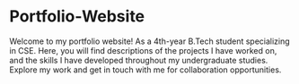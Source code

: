 # Portfolio-Website
Welcome to my portfolio website! As a 4th-year B.Tech student specializing in CSE. Here, you will find descriptions of the projects I have worked on, and the skills I have developed throughout my undergraduate studies. Explore my work and get in touch with me for collaboration opportunities.
